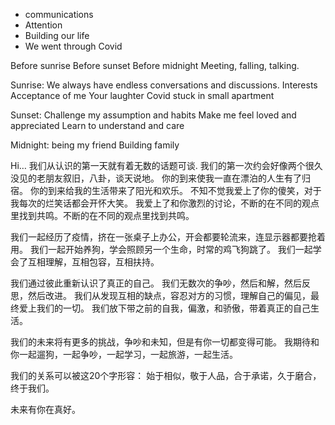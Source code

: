 - communications 
- Attention 
- Building our life
- We went through Covid

Before sunrise
Before sunset 
Before midnight
Meeting, falling, talking.

Sunrise:
We always have endless conversations and discussions.
Interests
Acceptance of me
Your laughter
Covid stuck in small apartment 

Sunset:
Challenge my assumption and habits
Make me feel loved and appreciated
Learn to understand and care

Midnight:
being my friend
Building family 

Hi…
我们从认识的第一天就有着无数的话题可谈.
我们的第一次约会好像两个很久没见的老朋友叙旧，八卦，谈天说地。
你的到来使我一直在漂泊的人生有了归宿。
你的到来给我的生活带来了阳光和欢乐。
不知不觉我爱上了你的傻笑，对于我每次的烂笑话都会开怀大笑。
我爱上了和你激烈的讨论，不断的在不同的观点里找到共鸣。不断的在不同的观点里找到共鸣。

我们一起经历了疫情，挤在一张桌子上办公，开会都要轮流来，连显示器都要抢着用。
我们一起开始养狗，学会照顾另一个生命，时常的鸡飞狗跳了。
我们一起学会了互相理解，互相包容，互相扶持。

我们通过彼此重新认识了真正的自己。
我们无数次的争吵，然后和解，然后反思，然后改进。
我们从发现互相的缺点，容忍对方的习惯，理解自己的偏见，最终爱上我们的一切。
我们放下带之前的自我，偏激，和骄傲，带着真正的自己生活。

我们的未来将有更多的挑战，争吵和未知，但是有你一切都变得可能。
我期待和你一起遛狗，一起争吵，一起学习，一起旅游，一起生活。

我们的关系可以被这20个字形容：
始于相似，敬于人品，合于承诺，久于磨合，终于我们。

未来有你在真好。